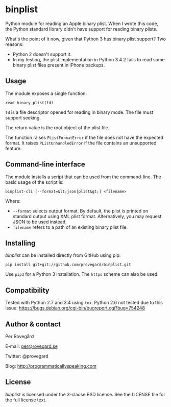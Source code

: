 binplist
========

Python module for reading an Apple binary plist. When I wrote this code, the Python standard
library didn't have support for reading binary plists.

What's the point of it now, given that Python 3 has binary plist support? Two reasons:

* Python 2 doesn't support it.
* In my testing, the plist implementation in Python 3.4.2 fails to read some binary plist
  files present in iPhone backups.

Usage
-----

The module exposes a single function:

    read_binary_plist(fd)

`fd` is a file descriptor opened for reading in binary mode. The file must support
seeking.

The return value is the root object of the plist file.

The function raises `PListFormatError` if the file does not have the expected format.
It raises `PListUnhandledError` if the file contains an unsupported feature.

Command-line interface
----------------------

The module installs a script that can be used from the command-line. The basic usage
of the script is:

    binplist-cli [--format=&lt;json|plist&gt;] <filename>

Where:

* `--format` selects output format. By default, the plist is printed on standard output
  using XML plist format. Alternatively, you may request JSON to be used instead.
* `filename` refers to a path of an existing binary plist file.

Installing
----------

*binplist* can be installed directly from GitHub using pip:

    pip install git+git://github.com/provegard/binplist.git

Use `pip3` for a Python 3 installation. The `https` scheme can also be used.

Compatibility
-------------

Tested with Python 2.7 and 3.4 using `tox`. Python 2.6 not tested due to this issue:
https://bugs.debian.org/cgi-bin/bugreport.cgi?bug=754248

Author & contact
----------------
Per Rovegård

E-mail: per@rovegard.se

Twitter: @provegard

Blog: http://programmaticallyspeaking.com

License
-------

*binplist* is licensed under the 3-clause BSD license. See the LICENSE file for the full license text.
